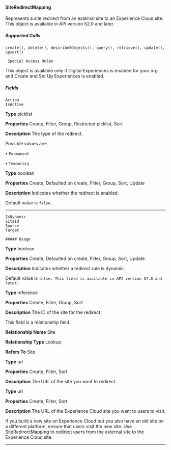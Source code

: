 #### SiteRedirectMapping

Represents a site redirect from an external site to an Experience Cloud site. This object is available in API version 52.0 and later.

##### Supported Calls
```
create(), delete(), describeSObjects(), query(), retrieve(), update(), upsert()

 Special Access Rules

```
This object is available only if Digital Experiences is enabled for your org and Create and Set Up Experiences is enabled.

##### Fields

```
Action
IsActive

```

**Type**
picklist

**Properties**
Create, Filter, Group, Restricted picklist, Sort

**Description**
The type of the redirect.

Possible values are:

**•** `Permanent`

**•** `Temporary`

**Type**
boolean

**Properties**
Create, Defaulted on create, Filter, Group, Sort, Update

**Description**
Indicates whether the redirect is enabled.

Default value is `false.`


-----

```
IsDynamic
SiteId
Source
Target

##### Usage

```

**Type**
boolean

**Properties**
Create, Defaulted on create, Filter, Group, Sort, Update

**Description**
Indicates whether a redirect rule is dynamic.

Default value is `false. This field is available in API version 57.0 and later.`

**Type**
reference

**Properties**
Create, Filter, Group, Sort

**Description**
The ID of the site for the redirect.

This field is a relationship field.

**Relationship Name**
Site

**Relationship Type**
Lookup

**Refers To**
Site

**Type**
url

**Properties**
Create, Filter, Sort

**Description**
The URL of the site you want to redirect.

**Type**
url

**Properties**
Create, Filter, Sort

**Description**
The URL of the Experience Cloud site you want to users to visit.


If you build a new site on Experience Cloud but you also have an old site on a different platform, ensure that users visit the new site. Use
SiteRedirectMapping to redirect users from the external site to the Experience Cloud site.


-----
